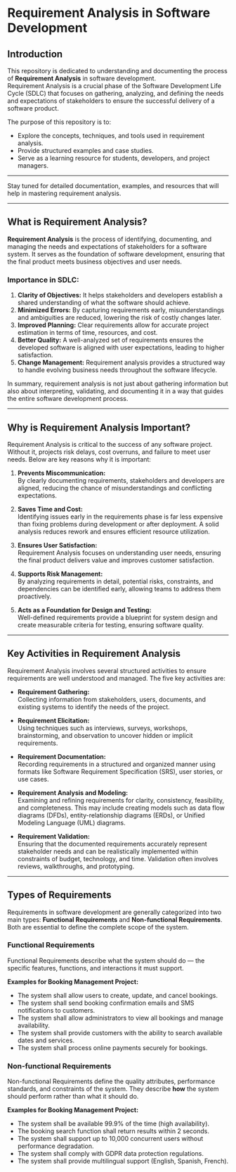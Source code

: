 # Requirement Analysis in Software Development

## Introduction
This repository is dedicated to understanding and documenting the process of **Requirement Analysis** in software development.  
Requirement Analysis is a crucial phase of the Software Development Life Cycle (SDLC) that focuses on gathering, analyzing, and defining the needs and expectations of stakeholders to ensure the successful delivery of a software product.  

The purpose of this repository is to:
- Explore the concepts, techniques, and tools used in requirement analysis.  
- Provide structured examples and case studies.  
- Serve as a learning resource for students, developers, and project managers.  

---
Stay tuned for detailed documentation, examples, and resources that will help in mastering requirement analysis.

---

## What is Requirement Analysis?
**Requirement Analysis** is the process of identifying, documenting, and managing the needs and expectations of stakeholders for a software system. It serves as the foundation of software development, ensuring that the final product meets business objectives and user needs.

### Importance in SDLC:
1. **Clarity of Objectives:** It helps stakeholders and developers establish a shared understanding of what the software should achieve.  
2. **Minimized Errors:** By capturing requirements early, misunderstandings and ambiguities are reduced, lowering the risk of costly changes later.  
3. **Improved Planning:** Clear requirements allow for accurate project estimation in terms of time, resources, and cost.  
4. **Better Quality:** A well-analyzed set of requirements ensures the developed software is aligned with user expectations, leading to higher satisfaction.  
5. **Change Management:** Requirement analysis provides a structured way to handle evolving business needs throughout the software lifecycle.  

In summary, requirement analysis is not just about gathering information but also about interpreting, validating, and documenting it in a way that guides the entire software development process.

---

## Why is Requirement Analysis Important?
Requirement Analysis is critical to the success of any software project. Without it, projects risk delays, cost overruns, and failure to meet user needs. Below are key reasons why it is important:

1. **Prevents Miscommunication:**  
   By clearly documenting requirements, stakeholders and developers are aligned, reducing the chance of misunderstandings and conflicting expectations.  

2. **Saves Time and Cost:**  
   Identifying issues early in the requirements phase is far less expensive than fixing problems during development or after deployment. A solid analysis reduces rework and ensures efficient resource utilization.  

3. **Ensures User Satisfaction:**  
   Requirement Analysis focuses on understanding user needs, ensuring the final product delivers value and improves customer satisfaction.  

4. **Supports Risk Management:**  
   By analyzing requirements in detail, potential risks, constraints, and dependencies can be identified early, allowing teams to address them proactively.  

5. **Acts as a Foundation for Design and Testing:**  
   Well-defined requirements provide a blueprint for system design and create measurable criteria for testing, ensuring software quality.  

---

## Key Activities in Requirement Analysis
Requirement Analysis involves several structured activities to ensure requirements are well understood and managed. The five key activities are:

- **Requirement Gathering:**  
  Collecting information from stakeholders, users, documents, and existing systems to identify the needs of the project.  

- **Requirement Elicitation:**  
  Using techniques such as interviews, surveys, workshops, brainstorming, and observation to uncover hidden or implicit requirements.  

- **Requirement Documentation:**  
  Recording requirements in a structured and organized manner using formats like Software Requirement Specification (SRS), user stories, or use cases.  

- **Requirement Analysis and Modeling:**  
  Examining and refining requirements for clarity, consistency, feasibility, and completeness. This may include creating models such as data flow diagrams (DFDs), entity-relationship diagrams (ERDs), or Unified Modeling Language (UML) diagrams.  

- **Requirement Validation:**  
  Ensuring that the documented requirements accurately represent stakeholder needs and can be realistically implemented within constraints of budget, technology, and time. Validation often involves reviews, walkthroughs, and prototyping.  

---

## Types of Requirements
Requirements in software development are generally categorized into two main types: **Functional Requirements** and **Non-functional Requirements**. Both are essential to define the complete scope of the system.

### Functional Requirements
Functional Requirements describe what the system should do — the specific features, functions, and interactions it must support.  

**Examples for Booking Management Project:**
- The system shall allow users to create, update, and cancel bookings.  
- The system shall send booking confirmation emails and SMS notifications to customers.  
- The system shall allow administrators to view all bookings and manage availability.  
- The system shall provide customers with the ability to search available dates and services.  
- The system shall process online payments securely for bookings.  

### Non-functional Requirements
Non-functional Requirements define the quality attributes, performance standards, and constraints of the system. They describe **how** the system should perform rather than what it should do.  

**Examples for Booking Management Project:**
- The system shall be available 99.9% of the time (high availability).  
- The booking search function shall return results within 2 seconds.  
- The system shall support up to 10,000 concurrent users without performance degradation.  
- The system shall comply with GDPR data protection regulations.  
- The system shall provide multilingual support (English, Spanish, French).  
